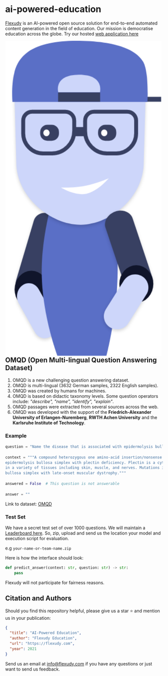 # ai-powered-education

[Flexudy](https://flexudy.com "Flexudy") is an AI-powered open source solution for end-to-end automated content
generation in the field of education. Our mission is democratise education across the globe. Try our
hosted [web application here](https://app.flexudy.com "Web App")

[<img src="flexudy-avatar.png" width="500" align="left"/>](Flexudy-Avatar)

## OMQD (Open Multi-lingual Question Answering Dataset)

1. OMQD is a new challenging question answering dataset.
2. OMQD is multi-lingual (3632 German samples, 2322 English samples).
3. OMQD was created by humans for machines.
4. OMQD is based on didactic taxonomy levels. Some question operators include: *"describe", "name", "identify", "explain"*.
5. OMQD passages were extracted from several sources across the web.
6. OMQD was developed with the support of the **Friedrich-Alexander University of Erlangen-Nuremberg**, **RWTH Achen University** and the **Karlsruhe Institute of Technology**.

### Example

```python
question = "Name the disease that is associated with epidermolysis bullosa simplex with late-onset muscular dystrophy."

context = """A compound heterozygous one amino-acid insertion/nonsense mutation in the plectin gene causes 
epidermolysis bullosa simplex with plectin deficiency. Plectin is a cytoskeleton linker protein expressed 
in a variety of tissues including skin, muscle, and nerves. Mutations in its gene are associated with epidermolysis 
bullosa simplex with late-onset muscular dystrophy."""

answered = False  # This question is not answerable

answer = ""
```

Link to dataset: [OMQD](https://huggingface.co/datasets/flexudy/OMQD "OMQD")

### Test Set
We have a secret test set of over 1000 questions. We will maintain a [Leaderboard here](https://github.com/flexudy/ai-powered-education "OMQD Leaderboard").
So, zip, upload and send us the location your model and execution script for evaluation.

e.g `your-name-or-team-name.zip`

Here is how the interface should look:

```python
def predict_answer(context: str, question: str) -> str:
    pass
```

Flexudy will not participate for fairness reasons.

## Citation and Authors

Should you find this repository helpful, please give us a star ⭐ and mention us in your publication:

```json
{
  "title": "AI-Powered Education",
  "author": "Flexudy Education",
  "url": "https://flexudy.com",
  "year": 2021
}
```

Send us an email at info@flexudy.com if you have any questions or just want to send us feedback.

